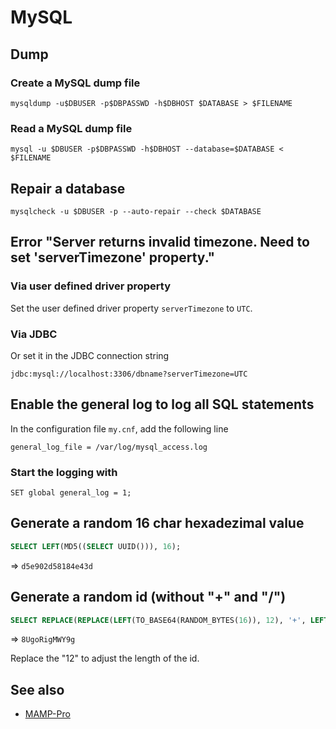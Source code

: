 # MySQL

## Dump

### Create a MySQL dump file

```
mysqldump -u$DBUSER -p$DBPASSWD -h$DBHOST $DATABASE > $FILENAME
```

### Read a MySQL dump file

```
mysql -u $DBUSER -p$DBPASSWD -h$DBHOST --database=$DATABASE < $FILENAME
```

## Repair a database

```
mysqlcheck -u $DBUSER -p --auto-repair --check $DATABASE
```

## Error "Server returns invalid timezone. Need to set 'serverTimezone' property."

### Via user defined driver property

Set the user defined driver property `serverTimezone` to `UTC`.

### Via JDBC

Or set it in the JDBC connection string

    jdbc:mysql://localhost:3306/dbname?serverTimezone=UTC

## Enable the general log to log all SQL statements

In the configuration file `my.cnf`, add the following line

```
general_log_file = /var/log/mysql_access.log
```

### Start the logging with

```
SET global general_log = 1;
```

## Generate a random 16 char hexadezimal value

```sql
SELECT LEFT(MD5((SELECT UUID())), 16);
```
=> `d5e902d58184e43d`

## Generate a random id (without "+" and "/")

```sql
SELECT REPLACE(REPLACE(LEFT(TO_BASE64(RANDOM_BYTES(16)), 12), '+', LEFT(UUID(), 1)), '/', LEFT(UUID(), 1))
```
=> `8UgoRigMWY9g`

Replace the "12" to adjust the length of the id.

## See also

- [MAMP-Pro](MAMP-Pro)
